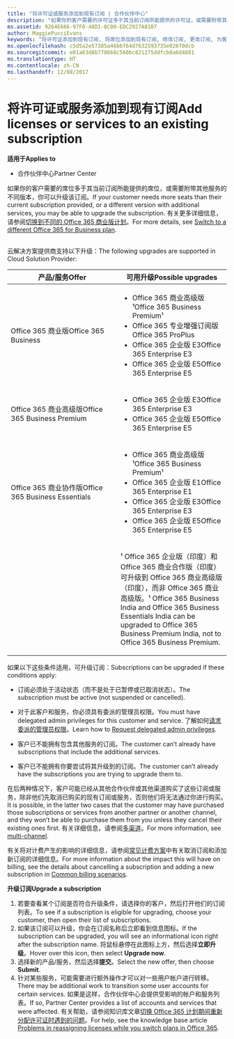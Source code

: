 ```yaml
---
title: "将许可证或服务添加到现有订阅 | 合作伙伴中心"
description: "如果你的客户需要的许可证多于其当前订阅所能提供的许可证，或需要附带其他服务的不同版本，你可以升级该订阅。"
ms.assetid: 9264E666-97F8-48D1-8C00-EDC2927A8107
author: MaggiePucciEvans
keywords: "将许可证添加到现有订阅, 将席位添加到现有订阅, 修改订阅, 更改订阅, 为客户购买更多许可证"
ms.openlocfilehash: c5d5a2e57385a46b6f64d7632593735e026f0dcb
ms.sourcegitcommit: e01a63d8b778668c560bc821275ddfcb0a6d4881
ms.translationtype: HT
ms.contentlocale: zh-CN
ms.lasthandoff: 12/08/2017
---
```

# <a name="add-licenses-or-services-to-an-existing-subscription"></a><span data-ttu-id="ef908-104">将许可证或服务添加到现有订阅</span><span class="sxs-lookup"><span data-stu-id="ef908-104">Add licenses or services to an existing subscription</span></span>

**<span data-ttu-id="ef908-105">适用于</span><span class="sxs-lookup"><span data-stu-id="ef908-105">Applies to</span></span>**

-  <span data-ttu-id="ef908-106">合作伙伴中心</span><span class="sxs-lookup"><span data-stu-id="ef908-106">Partner Center</span></span>

<span data-ttu-id="ef908-107">如果你的客户需要的席位多于其当前订阅所能提供的席位，或需要附带其他服务的不同版本，你可以升级该订阅。</span><span class="sxs-lookup"><span data-stu-id="ef908-107">If your customer needs more seats than their current subscription provided, or a different version with additional services, you may be able to upgrade the subscription.</span></span> <span data-ttu-id="ef908-108">有关更多详细信息，请参阅[切换到不同的 Office 365 商业版计划](http://go.microsoft.com/fwlink/p/?LinkId=723577)。</span><span class="sxs-lookup"><span data-stu-id="ef908-108">For more details, see [Switch to a different Office 365 for Business plan](http://go.microsoft.com/fwlink/p/?LinkId=723577).</span></span>

## <a href="" id="upgradesubscription"></a>


<span data-ttu-id="ef908-109">云解决方案提供商支持以下升级：</span><span class="sxs-lookup"><span data-stu-id="ef908-109">The following upgrades are supported in Cloud Solution Provider:</span></span>

<table>
<colgroup>
<col width="50%" />
<col width="50%" />
</colgroup>
<thead>
<tr class="header">
<th><span data-ttu-id="ef908-110">产品/服务</span><span class="sxs-lookup"><span data-stu-id="ef908-110">Offer</span></span></th>
<th><span data-ttu-id="ef908-111">可用升级</span><span class="sxs-lookup"><span data-stu-id="ef908-111">Possible upgrades</span></span></th>
</tr>
</thead>
<tbody>
<tr class="odd">
<td><span data-ttu-id="ef908-112">Office 365 商业版</span><span class="sxs-lookup"><span data-stu-id="ef908-112">Office 365 Business</span></span></td>
<td><ul>
<li><span data-ttu-id="ef908-113">Office 365 商业高级版¹</span><span class="sxs-lookup"><span data-stu-id="ef908-113">Office 365 Business Premium¹</span></span></li>
<li><span data-ttu-id="ef908-114">Office 365 专业增强订阅版</span><span class="sxs-lookup"><span data-stu-id="ef908-114">Office 365 ProPlus</span></span></li>
<li><span data-ttu-id="ef908-115">Office 365 企业版 E3</span><span class="sxs-lookup"><span data-stu-id="ef908-115">Office 365 Enterprise E3</span></span></li>
<li><span data-ttu-id="ef908-116">Office 365 企业版 E5</span><span class="sxs-lookup"><span data-stu-id="ef908-116">Office 365 Enterprise E5</span></span></li>
</ul></td>
</tr>
<tr class="even">
<td><span data-ttu-id="ef908-117">Office 365 商业高级版</span><span class="sxs-lookup"><span data-stu-id="ef908-117">Office 365 Business Premium</span></span></td>
<td><ul>
<li><span data-ttu-id="ef908-118">Office 365 企业版 E3</span><span class="sxs-lookup"><span data-stu-id="ef908-118">Office 365 Enterprise E3</span></span></li>
<li><span data-ttu-id="ef908-119">Office 365 企业版 E5</span><span class="sxs-lookup"><span data-stu-id="ef908-119">Office 365 Enterprise E5</span></span></li>
</ul></td>
</tr>
<tr class="odd">
<td><span data-ttu-id="ef908-120">Office 365 商业协作版</span><span class="sxs-lookup"><span data-stu-id="ef908-120">Office 365 Business Essentials</span></span></td>
<td><ul>
<li><span data-ttu-id="ef908-121">Office 365 商业高级版¹</span><span class="sxs-lookup"><span data-stu-id="ef908-121">Office 365 Business Premium¹</span></span></li>
<li><span data-ttu-id="ef908-122">Office 365 企业版 E1</span><span class="sxs-lookup"><span data-stu-id="ef908-122">Office 365 Enterprise E1</span></span></li>
<li><span data-ttu-id="ef908-123">Office 365 企业版 E3</span><span class="sxs-lookup"><span data-stu-id="ef908-123">Office 365 Enterprise E3</span></span></li>
<li><span data-ttu-id="ef908-124">Office 365 企业版 E5</span><span class="sxs-lookup"><span data-stu-id="ef908-124">Office 365 Enterprise E5</span></span></li>
</ul></td>
</tr>
<tr class="even">
<td></td>
<td><p><span data-ttu-id="ef908-125">¹ Office 365 企业版（印度）和 Office 365 商业合作版（印度）可升级到 Office 365 商业高级版（印度），而非 Office 365 商业高级版。</span><span class="sxs-lookup"><span data-stu-id="ef908-125">¹ Office 365 Business India and Office 365 Business Essentials India can be upgraded to Office 365 Business Premium India, not to Office 365 Business Premium.</span></span></p></td>
</tr>
</tbody>
</table>

 

<span data-ttu-id="ef908-126">如果以下这些条件适用，可升级订阅：</span><span class="sxs-lookup"><span data-stu-id="ef908-126">Subscriptions can be upgraded if these conditions apply:</span></span>

-   <span data-ttu-id="ef908-127">订阅必须处于活动状态（而不是处于已暂停或已取消状态）。</span><span class="sxs-lookup"><span data-stu-id="ef908-127">The subscription must be active (not suspended or cancelled).</span></span>

-   <span data-ttu-id="ef908-128">对于此客户和服务，你必须具有委派的管理员权限。</span><span class="sxs-lookup"><span data-stu-id="ef908-128">You must have delegated admin privileges for this customer and service.</span></span> <span data-ttu-id="ef908-129">了解如何[请求委派的管理员权限](request-a-relationship-with-a-customer.md)。</span><span class="sxs-lookup"><span data-stu-id="ef908-129">Learn how to [Request delegated admin privileges](request-a-relationship-with-a-customer.md).</span></span>

-   <span data-ttu-id="ef908-130">客户已不能拥有包含其他服务的订阅。</span><span class="sxs-lookup"><span data-stu-id="ef908-130">The customer can’t already have subscriptions that include the additional services.</span></span>

-   <span data-ttu-id="ef908-131">客户已不能拥有你要尝试将其升级到的订阅。</span><span class="sxs-lookup"><span data-stu-id="ef908-131">The customer can’t already have the subscriptions you are trying to upgrade them to.</span></span>

<span data-ttu-id="ef908-132">在后两种情况下，客户可能已经从其他合作伙伴或其他渠道购买了这些订阅或服务，除非他们先取消已购买的现有订阅或服务，否则他们将无法通过你进行购买。</span><span class="sxs-lookup"><span data-stu-id="ef908-132">It is possible, in the latter two cases that the customer may have purchased those subscriptions or services from another partner or another channel, and they won’t be able to purchase them from you unless they cancel their existing ones first.</span></span> <span data-ttu-id="ef908-133">有关详细信息，请参阅[多渠道](multichannel.md)。</span><span class="sxs-lookup"><span data-stu-id="ef908-133">For more information, see [multi-channel](multichannel.md).</span></span>

<span data-ttu-id="ef908-134">有关将对计费产生的影响的详细信息，请参阅[常见计费方案](common-billing-scenarios.md)中有关取消订阅和添加新订阅的详细信息。</span><span class="sxs-lookup"><span data-stu-id="ef908-134">For more information about the impact this will have on billing, see the details about cancelling a subscription and adding a new subscription in [Common billing scenarios](common-billing-scenarios.md).</span></span>

**<span data-ttu-id="ef908-135">升级订阅</span><span class="sxs-lookup"><span data-stu-id="ef908-135">Upgrade a subscription</span></span>**

1.  <span data-ttu-id="ef908-136">若要查看某个订阅是否符合升级条件，请选择你的客户，然后打开他们的订阅列表。</span><span class="sxs-lookup"><span data-stu-id="ef908-136">To see if a subscription is eligible for upgrading, choose your customer, then open their list of subscriptions.</span></span>
2.  <span data-ttu-id="ef908-137">如果该订阅可以升级，你会在订阅名称后立即看到信息图标。</span><span class="sxs-lookup"><span data-stu-id="ef908-137">If the subscription can be upgraded, you will see an informational icon right after the subscription name.</span></span> <span data-ttu-id="ef908-138">将鼠标悬停在此图标上方，然后选择**立即升级**。</span><span class="sxs-lookup"><span data-stu-id="ef908-138">Hover over this icon, then select **Upgrade now**.</span></span>
3.  <span data-ttu-id="ef908-139">选择新的产品/服务，然后选择**提交**。</span><span class="sxs-lookup"><span data-stu-id="ef908-139">Select the new offer, then choose **Submit**.</span></span>
4.  <span data-ttu-id="ef908-140">针对某些服务，可能需要进行额外操作才可以对一些用户帐户进行转移。</span><span class="sxs-lookup"><span data-stu-id="ef908-140">There may be additional work to transition some user accounts for certain services.</span></span> <span data-ttu-id="ef908-141">如果是这样，合作伙伴中心会提供受影响的帐户和服务列表。</span><span class="sxs-lookup"><span data-stu-id="ef908-141">If so, Partner Center provides a list of accounts and services that were affected.</span></span> <span data-ttu-id="ef908-142">有关帮助，请参阅知识库文章[切换 Office 365 计划期间重新分配许可证时遇到的问题](http://go.microsoft.com/fwlink/p/?LinkId=723576)。</span><span class="sxs-lookup"><span data-stu-id="ef908-142">For help, see the knowledge base article [Problems in reassigning licenses while you switch plans in Office 365](http://go.microsoft.com/fwlink/p/?LinkId=723576).</span></span>

 

 




